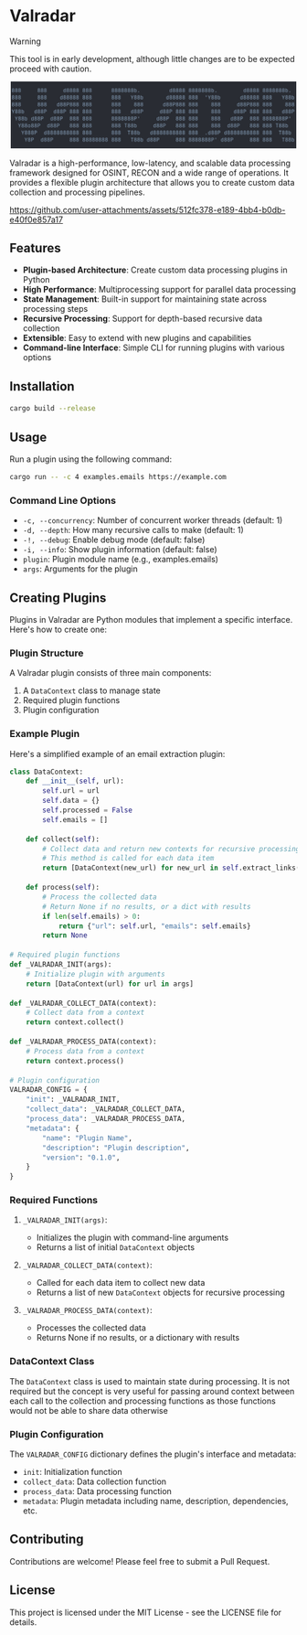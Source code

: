 # Valradar

> [!WARNING]  
> This tool is in early development, although little changes are to be expected proceed with caution.

<p align="center">
    <img src="images/logo.png" alt="valradar logo" width="500"/>
</p>

Valradar is a high-performance, low-latency, and scalable data processing framework designed for OSINT, RECON and a wide range of operations. It provides a flexible plugin architecture that allows you to create custom data collection and processing pipelines.

https://github.com/user-attachments/assets/512fc378-e189-4bb4-b0db-e40f0e857a17

## Features

- **Plugin-based Architecture**: Create custom data processing plugins in Python
- **High Performance**: Multiprocessing support for parallel data processing
- **State Management**: Built-in support for maintaining state across processing steps
- **Recursive Processing**: Support for depth-based recursive data collection
- **Extensible**: Easy to extend with new plugins and capabilities
- **Command-line Interface**: Simple CLI for running plugins with various options

## Installation

```bash
cargo build --release
```

## Usage

Run a plugin using the following command:

```bash
cargo run -- -c 4 examples.emails https://example.com
```

### Command Line Options

- `-c, --concurrency`: Number of concurrent worker threads (default: 1)
- `-d, --depth`: How many recursive calls to make (default: 1)
- `-!, --debug`: Enable debug mode (default: false)
- `-i, --info`: Show plugin information (default: false)
- `plugin`: Plugin module name (e.g., examples.emails)
- `args`: Arguments for the plugin

## Creating Plugins

Plugins in Valradar are Python modules that implement a specific interface. Here's how to create one:

### Plugin Structure

A Valradar plugin consists of three main components:

1. A `DataContext` class to manage state
2. Required plugin functions
3. Plugin configuration

### Example Plugin

Here's a simplified example of an email extraction plugin:

```python
class DataContext:
    def __init__(self, url):
        self.url = url
        self.data = {}
        self.processed = False
        self.emails = []

    def collect(self):
        # Collect data and return new contexts for recursive processing
        # This method is called for each data item
        return [DataContext(new_url) for new_url in self.extract_links()]

    def process(self):
        # Process the collected data
        # Return None if no results, or a dict with results
        if len(self.emails) > 0:
            return {"url": self.url, "emails": self.emails}
        return None

# Required plugin functions
def _VALRADAR_INIT(args):
    # Initialize plugin with arguments
    return [DataContext(url) for url in args]

def _VALRADAR_COLLECT_DATA(context):
    # Collect data from a context
    return context.collect()

def _VALRADAR_PROCESS_DATA(context):
    # Process data from a context
    return context.process()

# Plugin configuration
VALRADAR_CONFIG = {
    "init": _VALRADAR_INIT,
    "collect_data": _VALRADAR_COLLECT_DATA,
    "process_data": _VALRADAR_PROCESS_DATA,
    "metadata": {
        "name": "Plugin Name",
        "description": "Plugin description",
        "version": "0.1.0",
    }
}
```

### Required Functions

1. `_VALRADAR_INIT(args)`: 
   - Initializes the plugin with command-line arguments
   - Returns a list of initial `DataContext` objects

2. `_VALRADAR_COLLECT_DATA(context)`:
   - Called for each data item to collect new data
   - Returns a list of new `DataContext` objects for recursive processing

3. `_VALRADAR_PROCESS_DATA(context)`:
   - Processes the collected data
   - Returns None if no results, or a dictionary with results

### DataContext Class

The `DataContext` class is used to maintain state during processing. It is not required but the concept is very useful for passing around context between each call to the collection and processing functions as those functions would not be able to share data otherwise

### Plugin Configuration

The `VALRADAR_CONFIG` dictionary defines the plugin's interface and metadata:

- `init`: Initialization function
- `collect_data`: Data collection function
- `process_data`: Data processing function
- `metadata`: Plugin metadata including name, description, dependencies, etc.

## Contributing

Contributions are welcome! Please feel free to submit a Pull Request.

## License

This project is licensed under the MIT License - see the LICENSE file for details. 
